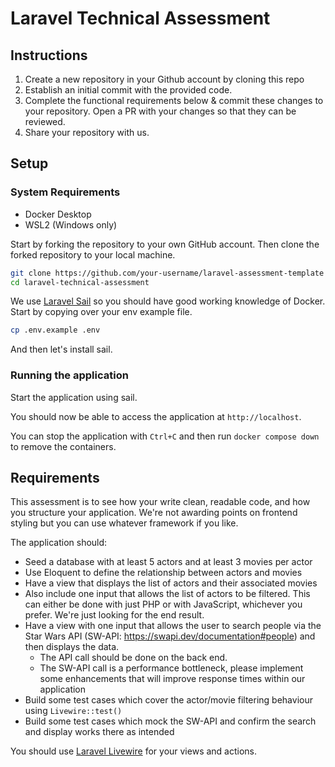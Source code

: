 # Laravel Technical Assessment

## Instructions
1. Create a new repository in your Github account by cloning this repo
2. Establish an initial commit with the provided code.
3. Complete the functional requirements below & commit these changes to your repository. Open a PR with your changes so that they can be reviewed.
4. Share your repository with us.

## Setup

### System Requirements
-   Docker Desktop
-   WSL2 (Windows only)

Start by forking the repository to your own GitHub account. Then clone the forked repository to your local machine.

```bash
git clone https://github.com/your-username/laravel-assessment-template
cd laravel-technical-assessment
```

We use [Laravel Sail](https://laravel.com/docs/12.x/sail) so you should have good working knowledge of Docker. Start by copying over your env example file.

```bash
cp .env.example .env
```

And then let's install sail.

### Running the application

Start the application using sail.

You should now be able to access the application at `http://localhost`.

You can stop the application with `Ctrl+C` and then run `docker compose down` to remove the containers.

## Requirements

This assessment is to see how your write clean, readable code, and how you structure your application. We're not awarding points on frontend styling but you can use whatever framework if you like.

The application should:

-   Seed a database with at least 5 actors and at least 3 movies per actor
-   Use Eloquent to define the relationship between actors and movies
-   Have a view that displays the list of actors and their associated movies
-   Also include one input that allows the list of actors to be filtered. This can either be done with just PHP or with JavaScript, whichever you prefer. We're just looking for the end result.
-   Have a view with one input that allows the user to search people via the Star Wars API (SW-API: https://swapi.dev/documentation#people) and then displays the data.
    -   The API call should be done on the back end.
    -   The SW-API call is a performance bottleneck, please implement some enhancements that will improve response times within our application
-   Build some test cases which cover the actor/movie filtering behaviour using `Livewire::test()`
-   Build some test cases which mock the SW-API and confirm the search and display works there as intended

You should use [Laravel Livewire](https://livewire.laravel.com/) for your views and actions.
